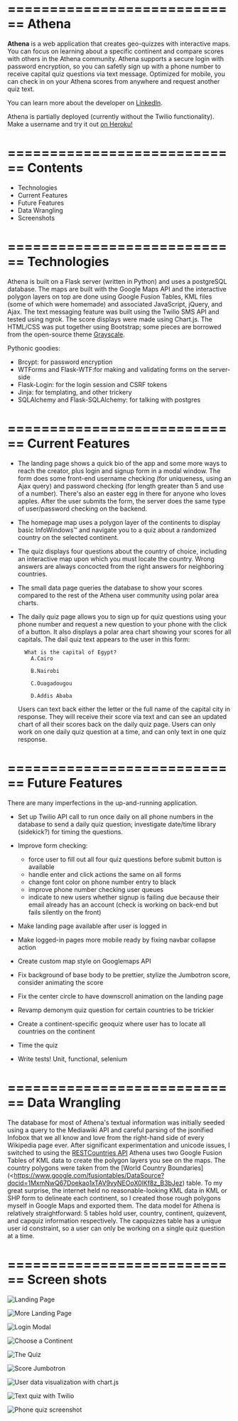 ============================
Athena
============================

**Athena** is a web application that creates geo-quizzes with interactive maps. You can focus on learning about a specific continent and compare scores with others in the Athena community.  Athena supports a secure login with password encryption, so you can safetly sign up with a phone number to receive capital quiz questions via text message. Optimized for mobile, you can check in on your Athena scores from anywhere and request another quiz text.

You can learn more about the developer on [LinkedIn](https://www.linkedin.com/in/rooharrigan).

Athena is partially deployed (currently without the Twilio functionality).
Make a username and try it out [on Heroku!](<https://athena-harrigan.herokuapp.com/?>)

============================
  Contents
============================
- Technologies
- Current Features
- Future Features
- Data Wrangling
- Screenshots

============================
  Technologies
============================
Athena is built on a Flask server (written in Python) and uses a postgreSQL database.  The maps are built with the Google Maps API and the interactive polygon layers on top are done using Google Fusion Tables, KML files (some of which were homemade) and associated JavaScript, jQuery, and Ajax. The text messaging feature was built using the Twilio SMS API and tested using ngrok. The score displays were made using Chart.js. The HTML/CSS was put together using Bootstrap; some pieces are borrowed from the open-source theme [Grayscale](https://startbootstrap.com/template-overviews/grayscale/).

Pythonic goodies:
- Brcypt: for password encryption
- WTForms and Flask-WTF:for making and validating forms on the server-side
- Flask-Login: for the login session and CSRF tokens
- Jinja: for templating, and other trickery
- SQLAlchemy and Flask-SQLAlchemy: for talking with postgres

============================
  Current Features
============================
- The landing page shows a quick bio of the app and some more ways to reach the creator, plus login and signup form in a modal window. The form does some front-end username checking (for uniqueness, using an Ajax query) and password checking (for length greater than 5 and use of a number).  There's also an easter egg in there for anyone who loves apples. After the user submits the form, the server does the same type of user/password checking on the backend.

- The homepage map uses a polygon layer of the continents to display basic InfoWindows™ and navigate you to a quiz about a randomized country on the selected continent. 

- The quiz displays four questions about the country of choice, including an interactive map upon which you must locate the country. Wrong answers are always concocted from the right answers for neighboring countries.

- The small data page queries the database to show your scores compared to the rest of the Athena user community using polar area charts.

- The daily quiz page allows you to sign up for quiz questions using your phone number and request a new question to your phone with the click of a button.  It also displays a polar area chart showing your scores for all capitals.
  The dail quiz text appears to the user in this form:

        What is the capital of Egypt?
          A.Cairo
          
          B.Nairobi
          
          C.Ouagadougou
          
          D.Addis Ababa

  Users can text back either the letter or the full name of the capital city in response. They will receive their score via    text and can see an updated chart of all their scores back on the daily quiz page. 
  Users can only work on one daily quiz question at a time, and can only text in one quiz response.

============================
  Future Features
============================
There are many imperfections in the up-and-running application.

- Set up Twilio API call to run once daily on all phone numbers in the database to send a daily quiz question; investigate date/time library (sidekick?) for timing the questions.

- Improve form checking:
  - force user to fill out all four quiz questions before submit button is available
  - handle enter and click actions the same on all forms
  - change font color on phone number entry to black
  - improve phone number checking user queues
  - indicate to new users whether signup is failing due because their email 
  already has an account (check is working on back-end but fails silently on the front)

- Make landing page available after user is logged in

- Make logged-in pages more mobile ready by fixing navbar collapse action

- Create custom map style on Googlemaps API

- Fix background of base body to be prettier, stylize the Jumbotron score, consider animating the score

- Fix the center circle to have downscroll animation on the landing page

- Revamp demonym quiz question for certain countries to be trickier

- Create a continent-specific geoquiz where user has to locate all countries on the continent

- Time the quiz

- Write tests! Unit, functional, selenium

============================
  Data Wrangling
============================
The database for most of Athena's textual information was initially seeded using a query to the Mediawiki API and careful parsing of the jsonified Infobox that we all know and love from the right-hand side of every Wikipedia page ever.  After significant experimentation and unicode issues, I switched to using the [RESTCountries API](https://restcountries.eu/>)
Athena uses two Google Fusion Tables of KML data to create the polygon layers you see on the maps.  The country polygons were taken from the [World Country Boundaries](<https://www.google.com/fusiontables/DataSource?docid=1MxmNwQ67Doekao1xTAV9vyNEOoX0lKf8z_B3bJez) table.  To my great surprise, the internet held no reasonable-looking KML data in KML or SHP form to delineate each continent, so I created those rough polygons myself in Google Maps and exported them.
The data model for Athena is relatively straightforward: 5 tables hold user, country, continent, quizevent, and capquiz information respectively.  The capquizzes table has a unique user id constraint, so a user can only be working on a single quiz question at a time. 

============================
  Screen shots
============================

![Landing Page](/static/img/Athena-landing.png)

![More Landing Page](/static/img/Athena-landing2.png "More")

![Login Modal](/static/img/Athena-login.png)

![Choose a Continent](/static/img/Athena-continents.png)

![The Quiz](/static/img/Athena-quiz.png)

![Score Jumbotron](/static/img/Athena-score.png)

![User data visualization with chart.js](/static/img/Athena-small-data.png)

![Text quiz with Twilio](/static/img/Athena-text-quiz.png)

![Phone quiz screenshot](/static/img/phone-screenshot.png)
